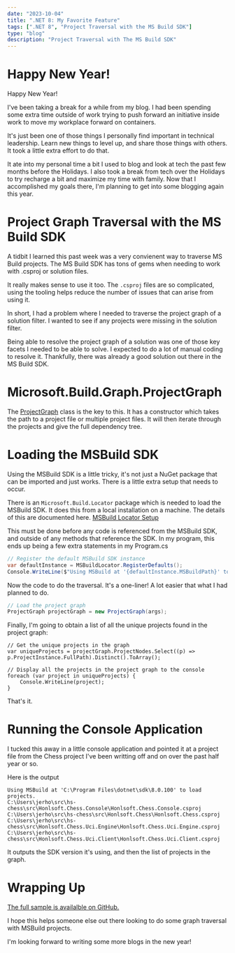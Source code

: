```yaml
---
date: "2023-10-04"
title: ".NET 8: My Favorite Feature"
tags: [".NET 8", "Project Traversal with the MS Build SDK"]
type: "blog"
description: "Project Traversal with The MS Build SDK"
---
```



# Happy New Year!

Happy New Year!

I've been taking a break for a while from my blog.
I had been spending some extra time outside of work trying to push forward an initiative inside work to move my workplace forward on containers.

It's just been one of those things I personally find important in technical leadership. 
Learn new things to level up, and share those things with others.
It took a little extra effort to do that.

It ate into my personal time a bit I used to blog and look at tech the past few months before the Holidays.
I also took a break from tech over the Holidays to try recharge a bit and maximize my time with family.
Now that I accomplished my goals there, I'm planning to get into some blogging again this year.

# Project Graph Traversal with the MS Build SDK

A tidbit I learned this past week was a very convienent way to traverse MS Build projects.
The MS Build SDK has tons of gems when needing to work with .csproj or solution files.

It really makes sense to use it too.
The `.csproj` files are so complicated, using the tooling helps reduce the number of issues that can arise from using it.

In short, I had a problem where I needed to traverse the project graph of a solution filter.
I wanted to see if any projects were missing in the solution filter.

Being able to resolve the project graph of a solution was one of those key facets I needed to be able to solve.
I expected to do a lot of manual coding to resolve it.
Thankfully, there was already a good solution out there in the MS Build SDK.

# Microsoft.Build.Graph.ProjectGraph

The [ProjectGraph](https://learn.microsoft.com/en-us/dotnet/api/microsoft.build.graph.projectgraph) class is the key to this.
It has a constructor which takes the path to a project file or multiple project files.
It will then iterate through the projects and give the full dependency tree.

# Loading the MSBuild SDK

Using the MSBuild SDK is a little tricky, it's not just a NuGet package that can be imported and just works.
There is a little extra setup that needs to occur.

There is an `Microsoft.Build.Locator` package which is needed to load the MSBuild SDK.
It does this from a local installation on a machine.
The details of this are documented here. [MSBuild Locator Setup](https://learn.microsoft.com/en-us/visualstudio/msbuild/find-and-use-msbuild-versions)

This must be done before any code is referenced from the MSBuild SDK, and outside of any methods that reference the SDK.
In my program, this ends up being a few extra statements in my Program.cs

```csharp
// Register the default MSBuild SDK instance
var defaultInstance = MSBuildLocator.RegisterDefaults();
Console.WriteLine($"Using MSBuild at '{defaultInstance.MSBuildPath}' to load projects.");
```

Now the code to do the traversal.  It's a one-liner! A lot easier that what I had planned to do.

```csharp
// Load the project graph
ProjectGraph projectGraph = new ProjectGraph(args);
```

Finally, I'm going to obtain a list of all the unique projects found in the project graph:

```
// Get the unique projects in the graph
var uniqueProjects = projectGraph.ProjectNodes.Select((p) => p.ProjectInstance.FullPath).Distinct().ToArray();

// Display all the projects in the project graph to the console
foreach (var project in uniqueProjects) {
    Console.WriteLine(project);
}
```

That's it.

# Running the Console Application

I tucked this away in a little console application and pointed it at a project file from the Chess project I've been writting off and on over the past half year or so.

Here is the output

```
Using MSBuild at 'C:\Program Files\dotnet\sdk\8.0.100' to load projects.
C:\Users\jerho\src\hs-chess\src\Honlsoft.Chess.Console\Honlsoft.Chess.Console.csproj
C:\Users\jerho\src\hs-chess\src\Honlsoft.Chess\Honlsoft.Chess.csproj
C:\Users\jerho\src\hs-chess\src\Honlsoft.Chess.Uci.Engine\Honlsoft.Chess.Uci.Engine.csproj
C:\Users\jerho\src\hs-chess\src\Honlsoft.Chess.Uci.Client\Honlsoft.Chess.Uci.Client.csproj
```

It outputs the SDK version it's using, and then the list of projects in the graph.

# Wrapping Up

[The full sample is availalble on GitHub.](https://github.com/jerhon/hs-sample-projecttraversal)

I hope this helps someone else out there looking to do some graph traversal with MSBuild projects.

I'm looking forward to writing some more blogs in the new year!
